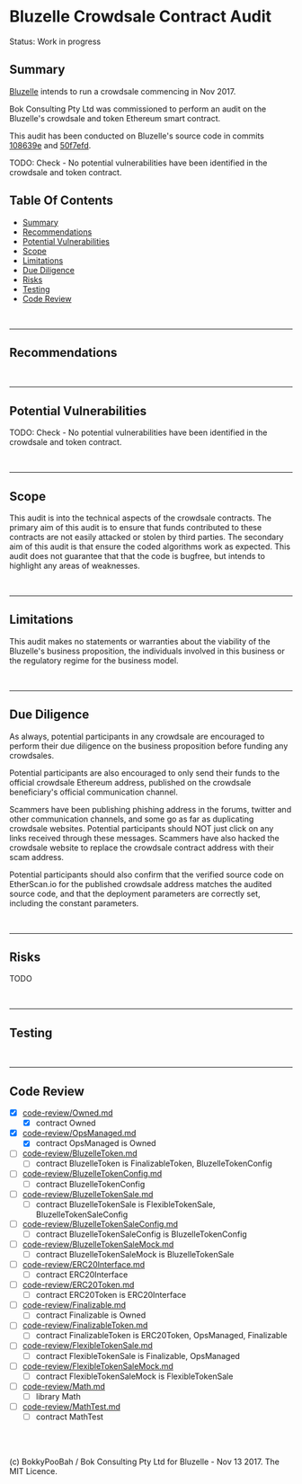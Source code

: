 # Bluzelle Crowdsale Contract Audit

Status: Work in progress

## Summary

[Bluzelle](https://bluzelle.com/) intends to run a crowdsale commencing in Nov 2017.

Bok Consulting Pty Ltd was commissioned to perform an audit on the Bluzelle's crowdsale and token Ethereum smart contract.

This audit has been conducted on Bluzelle's source code in commits
[108639e](https://github.com/njmurarka/ico-solidity/commit/108639ea9fa9299c4324ae11f5bbfc480596730e) and
[50f7efd](https://github.com/njmurarka/ico-solidity/commit/50f7efd4029bec6469449f9d388e7e729a1a892c).

TODO: Check - No potential vulnerabilities have been identified in the crowdsale and token contract.


## Table Of Contents

* [Summary](#summary)
* [Recommendations](#recommendations)
* [Potential Vulnerabilities](#potential-vulnerabilities)
* [Scope](#scope)
* [Limitations](#limitations)
* [Due Diligence](#due-diligence)
* [Risks](#risks)
* [Testing](#testing)
* [Code Review](#code-review)

<br />

<hr />

## Recommendations

<br />

<hr />

## Potential Vulnerabilities

TODO: Check - No potential vulnerabilities have been identified in the crowdsale and token contract.

<br />

<hr />

## Scope

This audit is into the technical aspects of the crowdsale contracts. The primary aim of this audit is to ensure that funds
contributed to these contracts are not easily attacked or stolen by third parties. The secondary aim of this audit is that
ensure the coded algorithms work as expected. This audit does not guarantee that that the code is bugfree, but intends to
highlight any areas of weaknesses.

<br />

<hr />

## Limitations

This audit makes no statements or warranties about the viability of the Bluzelle's business proposition, the individuals
involved in this business or the regulatory regime for the business model.

<br />

<hr />

## Due Diligence

As always, potential participants in any crowdsale are encouraged to perform their due diligence on the business proposition
before funding any crowdsales.

Potential participants are also encouraged to only send their funds to the official crowdsale Ethereum address, published on
the crowdsale beneficiary's official communication channel.

Scammers have been publishing phishing address in the forums, twitter and other communication channels, and some go as far as
duplicating crowdsale websites. Potential participants should NOT just click on any links received through these messages.
Scammers have also hacked the crowdsale website to replace the crowdsale contract address with their scam address.
 
Potential participants should also confirm that the verified source code on EtherScan.io for the published crowdsale address
matches the audited source code, and that the deployment parameters are correctly set, including the constant parameters.

<br />

<hr />

## Risks

TODO

<br />

<hr />

## Testing

<br />

<hr />

## Code Review

* [x] [code-review/Owned.md](code-review/Owned.md)
  * [x] contract Owned
* [x] [code-review/OpsManaged.md](code-review/OpsManaged.md)
  * [x] contract OpsManaged is Owned
* [ ] [code-review/BluzelleToken.md](code-review/BluzelleToken.md)
  * [ ] contract BluzelleToken is FinalizableToken, BluzelleTokenConfig
* [ ] [code-review/BluzelleTokenConfig.md](code-review/BluzelleTokenConfig.md)
  * [ ] contract BluzelleTokenConfig
* [ ] [code-review/BluzelleTokenSale.md](code-review/BluzelleTokenSale.md)
  * [ ] contract BluzelleTokenSale is FlexibleTokenSale, BluzelleTokenSaleConfig
* [ ] [code-review/BluzelleTokenSaleConfig.md](code-review/BluzelleTokenSaleConfig.md)
  * [ ] contract BluzelleTokenSaleConfig is BluzelleTokenConfig
* [ ] [code-review/BluzelleTokenSaleMock.md](code-review/BluzelleTokenSaleMock.md)
  * [ ] contract BluzelleTokenSaleMock is BluzelleTokenSale
* [ ] [code-review/ERC20Interface.md](code-review/ERC20Interface.md)
  * [ ] contract ERC20Interface
* [ ] [code-review/ERC20Token.md](code-review/ERC20Token.md)
  * [ ] contract ERC20Token is ERC20Interface
* [ ] [code-review/Finalizable.md](code-review/Finalizable.md)
  * [ ] contract Finalizable is Owned
* [ ] [code-review/FinalizableToken.md](code-review/FinalizableToken.md)
  * [ ] contract FinalizableToken is ERC20Token, OpsManaged, Finalizable
* [ ] [code-review/FlexibleTokenSale.md](code-review/FlexibleTokenSale.md)
  * [ ] contract FlexibleTokenSale is Finalizable, OpsManaged
* [ ] [code-review/FlexibleTokenSaleMock.md](code-review/FlexibleTokenSaleMock.md)
  * [ ] contract FlexibleTokenSaleMock is FlexibleTokenSale
* [ ] [code-review/Math.md](code-review/Math.md)
  * [ ] library Math
* [ ] [code-review/MathTest.md](code-review/MathTest.md)
  * [ ] contract MathTest

<br />

<br />

(c) BokkyPooBah / Bok Consulting Pty Ltd for Bluzelle - Nov 13 2017. The MIT Licence.
